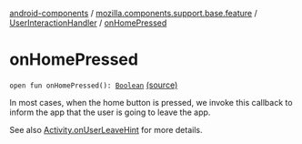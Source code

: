 [android-components](../../index.md) / [mozilla.components.support.base.feature](../index.md) / [UserInteractionHandler](index.md) / [onHomePressed](./on-home-pressed.md)

# onHomePressed

`open fun onHomePressed(): `[`Boolean`](https://kotlinlang.org/api/latest/jvm/stdlib/kotlin/-boolean/index.html) [(source)](https://github.com/mozilla-mobile/android-components/blob/master/components/support/base/src/main/java/mozilla/components/support/base/feature/UserInteractionHandler.kt#L27)

In most cases, when the home button is pressed, we invoke this callback to inform the app that the user
is going to leave the app.

See also [Activity.onUserLeaveHint](#) for more details.

